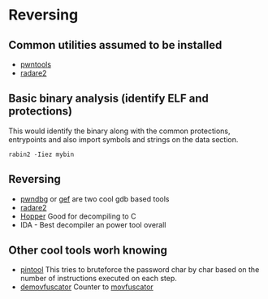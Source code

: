 # Reversing

## Common utilities assumed to be installed
* [pwntools](http://pwntools.com)
* [radare2](https://rada.re/r/)

## Basic binary analysis (identify ELF and protections)

This would identify the binary along with the common protections, entrypoints
and also import symbols and strings on the data section.

`rabin2 -Iiez mybin`

## Reversing
* [pwndbg](http://foremost.sourceforge.net/) or [gef](https://github.com/hugsy/gef) are two cool gdb based tools
* [radare2](https://rada.re/r/)
* [Hopper](https://www.hopperapp.com/) Good for decompiling to C
* IDA - Best decompiler an power tool overall

## Other cool tools worh knowing
* [pintool](https://github.com/wagiro/pintool) This tries to bruteforce the password char by char based on the number of
  instructions executed on each step.
* [demovfuscator](https://github.com/kirschju/demovfuscator) Counter to [movfuscator](https://github.com/xoreaxeaxeax/movfuscator)
